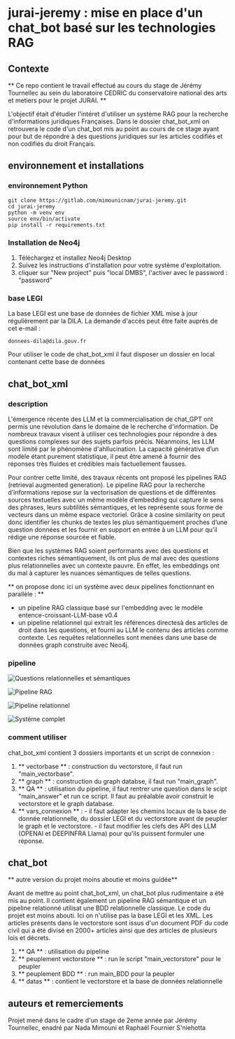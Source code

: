 # jurai-jeremy : mise en place d'un chat_bot basé sur les technologies RAG



## Contexte

** Ce repo contient le travail effectué au cours du stage de Jérémy Tournellec au sein du laboratoire CEDRIC du conservatoire national des arts et metiers pour le projet JURAI. **

L'objectif était d'étudier l'intéret d'utiliser un système RAG pour la recherche d'informations juridiques Françaises.
Dans le dossier chat_bot_xml on retrouvera le code d'un chat_bot mis au point au cours de ce stage ayant pour but de répondre à des questions juridiques sur les articles codifiés et non codifiés du droit Français.

## environnement et installations

### environnement Python

```
git clone https://gitlab.com/mimounicnam/jurai-jeremy.git
cd jurai-jeremy
python -m venv env
source env/bin/activate
pip install -r requirements.txt

```

### Installation de Neo4j 

1. Téléchargez et installez Neo4j Desktop
2. Suivez les instructions d'installation pour votre système d'exploitation.
3. cliquer sur "New project" puis "local DMBS", l'activer avec le password : "password"

### base LEGI

La base LEGI est une base de données de fichier XML mise à jour régulièrement par la DILA.
La demande d'accès peut être faite auprès de cet e-mail : 

```
donnees-dila@dila.gouv.fr
```

Pour utiliser le code de chat_bot_xml il faut disposer un dossier en local contenant cette base de données

## chat_bot_xml

### description


L'émergence récente des LLM et la commercialisation de chat_GPT ont permis une révolution dans le domaine de  le recherche d'information. De nombreux travaux visent à utiliser ces technologies pour répondre à des questions complexes sur des sujets parfois précis.
Néanmoins, les LLM sont limité par le phénomène d'ahllucination. La capacité générative d’un modèle étant purement statistique, il peut être amené à fournir des réponses très fluides et crédibles mais factuellement fausses.

Pour contrer cette limité, des travaux récents ont proposé les pipelines RAG (retrieval augmented generation).
Le pipeline RAG pour la recherche d’informations repose sur la vectorisation de questions et de différentes sources textuelles avec un même modèle d’embedding qui capture le sens des phrases, leurs subtilités sémantiques, et les représente sous forme de vecteurs dans un même espace vectoriel. Grâce à cosine similarity on peut donc identifier les chunks de textes les plus sémantiquement proches d’une question données et les fournir en support en entrée à un LLM pour qu’il rédige une réponse sourcée et fiable. 

Bien que les systèmes RAG soient performants avec des questions et contextes riches sémantiquement, ils ont plus de mal avec des questions plus relationnelles avec un contexte pauvre. En effet, les embeddings ont du mal à capturer les nuances sémantiques de telles questions.

** on propose donc ici un système avec deux pipelines fonctionnant en parallèle : **

- un pipeline RAG classique basé sur l'embedding avec le modèle entence-croissant-LLM-base v0.4
- un pipeline relationnel qui extrait les références directesà des articles de droit dans les questions, et fourni au LLM le contenu des articles comme contexte. Les requêtes relationnelles sont menées dans une base de données graph construite avec Neo4j.



### pipeline

![Questions relationnelles et sémantiques](chat_bot_xml/images/questions.png)

![Pipeline RAG](chat_bot_xml/images/RAG2.png)

![Pipeline relationnel](chat_bot_xml/images/relational.png)

![Système complet](chat_bot_xml/images/all2.png)


### comment utiliser

chat_bot_xml contient 3 dossiers importants et un script de connexion : 

1. ** vectorbase ** : construction du vectorstore, il faut run "main_vectorbase".
2. ** graph ** : construction du graph databse, il faut run "main_graph".
3. ** QA ** : utilisation du pipeline, il faut rentrer une question dans le scipt "main_answer" et run ce script. Il faut au préalable avoir construit le vectorstore et le graph database.
4. ** vars_connexion ** : - il faut adapter les chemins locaux de la base de donnée relationnelle, du dossier LEGI et du vectorstore avant de peupler le graph et le vectorstore.
                          - il faut modifier les clefs des API des LLM (OPENAI et DEEPINFRA Llama) pour qu'ils puissent formuler une réponse.


## chat_bot

** autre version du projet moins aboutie et moins guidée**

Avant de mettre au point chat_bot_xml, un chat_bot plus rudimentaire a été mis au point. Il contient également un pipeline RAG sémantique et un pipeline relationné utilisat une BDD relationnelle classique. Le code du projet est moins abouti. Ici on n'utilise pas la base LEGI et les XML. Les articles présents dans le vectorstore sont issus d'un document PDF du code civil qui a été divisé en 2000+ articles ainsi que des articles de plusieurs lois et décrets.

1. ** QA ** : utilisation du pipeline
2. ** peuplement vectorstore ** : run le script "main_vectorstore" pour le peupler
3. ** peuplement BDD ** : run main_BDD pour la peupler
4. ** datas ** : contient le vectorstore et la base de données relationnelle 





## auteurs et remerciements


Projet mené dans le cadre d'un stage de 2eme année par Jérémy Tournellec, enadré par Nada Mimouni et Raphaël Fournier S'niehotta 


